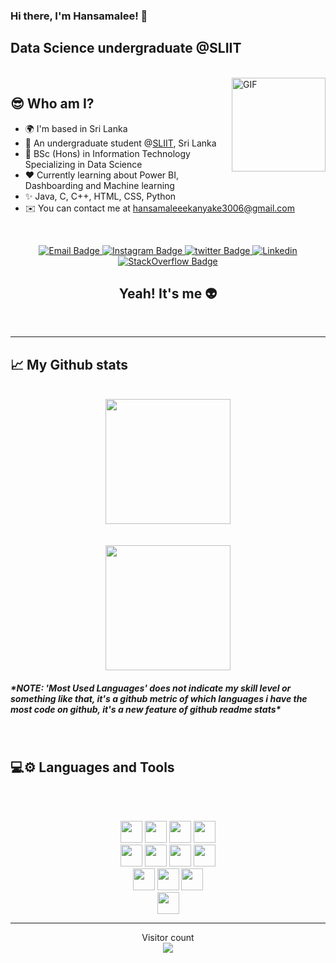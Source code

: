 ### Hi there, I'm Hansamalee! 👋
Data Science undergraduate @SLIIT
--------------------------------------
<br>
<img align="right" height="150rem" alt="GIF" src="https://cdn.dribbble.com/users/3528077/screenshots/9072743/media/71859897f522041a420893ce7d27843b.gif" />
<h2>😎 Who am I?</h2>

- 🌍  I'm based in Sri Lanka
- 🔭 An undergraduate student @[SLIIT](https://www.sliit.lk/), Sri Lanka
- 🧠  BSc (Hons) in Information Technology Specializing in Data Science
- ❤️ Currently learning about Power BI, Dashboarding and Machine learning
- ✨ Java, C, C++, HTML, CSS, Python
- ✉️  You can contact me at [hansamaleeekanyake3006@gmail.com](mailto:hansamaleeekanyake3006@gmail.com)


<br>
<p align="center">
  <a target="_blank" href="mailto:hansamaleeekanayake3006@gmail.com">
   <img src="https://img.shields.io/badge/Gmail-D14836?style=for-the-badge&logo=gmail&logoColor=white" alt="Email Badge">
  </a>
  <a target="_blank" href="https://www.instagram.com/hansa_0630/">
   <img src="https://img.shields.io/badge/Instagram-E4405F?style=for-the-badge&logo=instagram&logoColor=white" alt="Instagram Badge">
  </a>
  <a target="_blank" href="https://twitter.com/hansamalee/">
   <img src="https://img.shields.io/badge/Twitter-1DA1F2?style=for-the-badge&logo=twitter&logoColor=white" alt="twitter Badge">
  </a>
  <a target="_blank" href="https://www.linkedin.com/in/hansamaleeekanayake/">
   <img src="https://img.shields.io/badge/LinkedIn-0077B5?style=for-the-badge&logo=linkedin&logoColor=white" alt="Linkedin">
  </a>
  <a target="_blank" href="https://stackoverflow.com/users/23566897/hansamalee-ekanayake">
   <img src="https://img.shields.io/badge/Stack_Overflow-FE7A16?style=for-the-badge&logo=stack-overflow&logoColor=white" alt="StackOverflow Badge">
  </a>
</p>

<h2 align="center">Yeah! It's me 👽</h2>
<br>

-----
<h2>📈 My Github stats</h2>
  <br>
<div align="center">
  <a href="https://github.com/Hansamalee0630/github-readme-stats">
    <img height=200 src="https://github-readme-stats.vercel.app/api?username=Hansamalee0630&show_icons=true&theme=prussian&&bg_color=00000000" />
  </a>
  <br>
  <br>
  <br>
  <a href="https://github.com/Hansamalee0630/convoychat">
    <img height=200 src="https://github-readme-stats.vercel.app/api/top-langs?username=Hansamalee0630&layout=compact&langs_count=8&card_width=320&theme=prussian&&bg_color=00000000" />
  </a>
</div>

<h5><i>*NOTE: 'Most Used Languages' does not indicate my skill level or something like that, it's a github metric of which languages i have the most code on github, it's a new feature of github readme stats*</i></h5>

<br>

  <h2>💻⚙ Languages and Tools </h2>
   <br>
   <p align="center"> 
     <br>
    <img height="35rem" src="https://img.shields.io/badge/Python-14354C?style=for-the-badge&logo=python&logoColor=white" />
    <img height="35rem" src="https://img.shields.io/badge/R-276DC3?style=for-the-badge&logo=R&logoColor=white" />
    <img height="35rem" src="https://img.shields.io/badge/Java-ED8B00?style=for-the-badge&logo=java&logoColor=white" />
    <img height="35rem" src="https://img.shields.io/badge/JavaScript-F7DF1E?style=for-the-badge&logo=javascript&logoColor=black" />
    <br>
    <img height="35rem" src="https://img.shields.io/badge/HTML5-E34F26?style=for-the-badge&logo=html5&logoColor=white" />
    <img height="35rem" src="https://img.shields.io/badge/CSS3-1572B6?style=for-the-badge&logo=css3&logoColor=white" />
    <img height="35rem" src="https://img.shields.io/badge/React-61DAFB?style=for-the-badge&logo=react&logoColor=black" />
    <img height="35rem" src="https://img.shields.io/badge/Express.js-000000?style=for-the-badge&logo=express&logoColor=white" />
    <br>
    <img height="35rem" src="https://img.shields.io/badge/Node.js-43853D?style=for-the-badge&logo=node.js&logoColor=white" />
    <img height="35rem" src="https://img.shields.io/badge/MongoDB-4EA94B?style=for-the-badge&logo=mongodb&logoColor=white" />
    <img height="35rem" src="https://img.shields.io/badge/Postman-FF6C37?style=for-the-badge&logo=postman&logoColor=white" />
    <br>
    <img height="35rem" src="https://img.shields.io/badge/Visual_Studio-5C2D91?style=for-the-badge&logo=visual-studio&logoColor=white" />

<br />

-----

 <p align="center"> 
  Visitor count<br>
  <img src="https://profile-counter.glitch.me/Hansamalee0630/count.svg" />
 </p>
